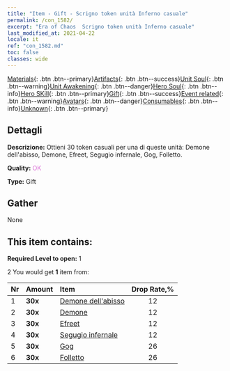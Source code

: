 ```yaml
---
title: "Item - Gift - Scrigno token unità Inferno casuale"
permalink: /con_1582/
excerpt: "Era of Chaos  Scrigno token unità Inferno casuale"
last_modified_at: 2021-04-22
locale: it
ref: "con_1582.md"
toc: false
classes: wide
---
```

 [Materials](/ItemsIT/){: .btn .btn--primary}[Artifacts](/ItemsIT/Artifacts/){: .btn .btn--success}[Unit Soul](/ItemsIT/UnitSoul/){: .btn .btn--warning}[Unit Awakening](/ItemsIT/UnitAwakening/){: .btn .btn--danger}[Hero Soul](/ItemsIT/HeroSoul/){: .btn .btn--info}[Hero SKill](/ItemsIT/HeroSkill/){: .btn .btn--primary}[Gift](/ItemsIT/Gift/){: .btn .btn--success}[Event related](/ItemsIT/Events/){: .btn .btn--warning}[Avatars](/ItemsIT/Avatars/){: .btn .btn--danger}[Consumables](/ItemsIT/Consumables/){: .btn .btn--info}[Unknown](/ItemsIT/Unknown/){: .btn .btn--primary}

## Dettagli
 **Descrizione:** Ottieni 30 token casuali per una di queste unità: Demone dell'abisso, Demone, Efreet, Segugio infernale, Gog, Folletto.

 **Quality:** <span style="color: #DA70D6">OK</span>

 **Type:** Gift

## Gather

  None

## This item contains:

 **Required Level to open:** 1

 2 You would get **1** item  from:

  | Nr | Amount |     Item    | Drop Rate,% |
  |:---|:-------|:------------|:---------:|
  | 1 |  **30x** | [Demone dell'abisso](/it/Items/unt_230/) | 12 | 
  | 2 |  **30x** | [Demone](/it/Items/unt_229/) | 12 | 
  | 3 |  **30x** | [Efreet](/it/Items/unt_231/) | 12 | 
  | 4 |  **30x** | [Segugio infernale](/it/Items/unt_228/) | 12 | 
  | 5 |  **30x** | [Gog](/it/Items/unt_227/) | 26 | 
  | 6 |  **30x** | [Folletto](/it/Items/unt_226/) | 26 | 
